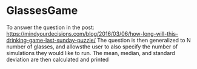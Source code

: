 # GlassesGame
To answer the question in the post: https://mindyourdecisions.com/blog/2016/03/06/how-long-will-this-drinking-game-last-sunday-puzzle/
The question is then generalized to N number of glasses, and allowsthe user to also specify the number of simulations they would like to run.
The mean, median, and standard deviation are then calculated and printed 
